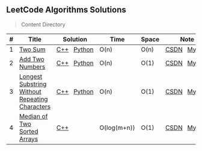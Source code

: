 ## LeetCode Algorithms Solutions

> Content Directory

|#|Title|Solution|Time|Space|Note|
|---|---|---|---|---|---|
|1|[Two Sum](https://leetcode.com/problems/two-sum/#/description)|[C++](https://github.com/htdwade/LeetCode/blob/master/1.TwoSum/TwoSum.cpp)&nbsp;&nbsp;&nbsp;[Python](https://github.com/htdwade/LeetCode/blob/master/1.TwoSum/TwoSum.py)|O(n)|O(n)|[CSDN](http://blog.csdn.net/u013507678/article/details/53870274)&nbsp;&nbsp;&nbsp;[MyBlog](http://hutao.space/2017/05/05/TwoSum/)|
|2|[Add Two Numbers](https://leetcode.com/problems/add-two-numbers/#/description)|[C++](https://github.com/htdwade/LeetCode/blob/master/2.AddTwoNumbers/AddTwoNumbers.cpp)&nbsp;&nbsp;&nbsp;[Python](https://github.com/htdwade/LeetCode/blob/master/2.AddTwoNumbers/AddTwoNumbers.py)|O(n)|O(1)|[CSDN](http://blog.csdn.net/u013507678/article/details/71411551)&nbsp;&nbsp;&nbsp;[MyBlog](http://hutao.space/2017/05/08/AddTwoNumbers/)|
|3|[Longest Substring Without Repeating Characters](https://leetcode.com/problems/longest-substring-without-repeating-characters/#/description)|[C++](https://github.com/htdwade/LeetCode/blob/master/3.LongestSubstringWithoutRepeatingCharacters/LongestSubstringWithoutRepeatingCharacters.cpp)&nbsp;&nbsp;&nbsp;[Python](https://github.com/htdwade/LeetCode/blob/master/3.LongestSubstringWithoutRepeatingCharacters/LongestSubstringWithoutRepeatingCharacters.py)|O(n)|O(1)|[CSDN](http://blog.csdn.net/u013507678/article/details/71534506)&nbsp;&nbsp;&nbsp;[MyBlog](http://hutao.space/2017/05/10/LongestSubstringWithoutRepeatingCharacters/)|
|4|[Median of Two Sorted Arrays](https://leetcode.com/problems/median-of-two-sorted-arrays/#/description)|[C++](https://github.com/htdwade/LeetCode/blob/master/4.MedianOfTwoSortedArrays/MedianOfTwoSortedArrays.cpp)|O(log(m+n))|O(1)|[CSDN](http://blog.csdn.net/u013507678/article/details/72355767)&nbsp;&nbsp;&nbsp;[MyBlog](http://hutao.space/2017/05/17/MedianOfTwoSortedArrays/)|
